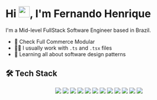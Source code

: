 <h1 align="left">Hi <img src="https://raw.githubusercontent.com/kaueMarques/kaueMarques/master/hi.gif" height="30px">, I'm Fernando Henrique</h1>

I'm a Mid-level FullStack Software Engineer based in Brazil.

- 💼 Check Full Commerce Modular
- 👨‍💻 I usually work with `.ts` and `.tsx` files
- 🔎 Learning all about software design patterns

## 🛠️ Tech Stack

<div style="display: flex; justify-content: center; gap: 4px; padding-bottom: 8px; flex-wrap: wrap;">
  <!-- JavaScript -->
  <img src="https://img.shields.io/badge/JavaScript-323330?style=for-the-badge&logo=javascript&logoColor=F7DF1E" />
  <!-- TypeScript -->
  <img src="https://img.shields.io/badge/TypeScript-323330?style=for-the-badge&logo=typescript&logoColor=3178C6" />
  <!-- Node -->
  <img src="https://img.shields.io/badge/Node.js-323330?style=for-the-badge&logo=node.js&logoColor=339933" />
  <!-- React -->
  <img src="https://img.shields.io/badge/React-323330?style=for-the-badge&logo=react&logoColor=61DAFB" />
  <!-- React_Native -->
  <img src="https://img.shields.io/badge/React_Native-323330?style=for-the-badge&logo=react&logoColor=61DAFB" />
  <!-- HTML5 -->
  <img src="https://img.shields.io/badge/HTML5-323330?style=for-the-badge&logo=html5&logoColor=E34F26" />
  <!-- CSS3 -->
  <img src="https://img.shields.io/badge/CSS3-323330?style=for-the-badge&logo=css3&logoColor=1572B6" />
  <!-- PostgreSQL -->
  <img src="https://img.shields.io/badge/PostgreSQL-323330?style=for-the-badge&logo=postgresql&logoColor=white" />
  <!-- MongoDB -->
  <img src="https://img.shields.io/badge/MongoDB-323330?style=for-the-badge&logo=mongodb&logoColor=4EA94B" />
  <!-- Heroku -->
  <img src="https://img.shields.io/badge/Heroku-323330?style=for-the-badge&logo=heroku&logoColor=430098" />
  <!-- Amazon_AWS -->
  <img src="https://img.shields.io/badge/Amazon_AWS-323330?style=for-the-badge&logo=amazon-aws&logoColor=FFFFFF" />
  <!-- Google_Cloud -->
  <img src="https://img.shields.io/badge/Google_Cloud-323330?style=for-the-badge&logo=google-cloud&logoColor=4285F4" />
</div>
</div>
